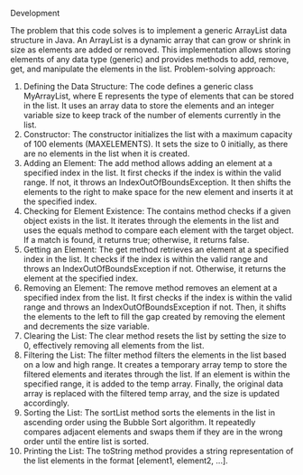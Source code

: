 Development

The problem that this code solves is to implement a generic ArrayList data structure in Java. An ArrayList is a dynamic array that can grow or shrink in size as elements are added or removed. This implementation allows storing elements of any data type (generic) and provides methods to add, remove, get, and manipulate the elements in the list.
Problem-solving approach:
1. Defining the Data Structure: The code defines a generic class MyArrayList<E>, where E represents the type of elements that can be stored in the list. It uses an array data to store the elements and an integer variable size to keep track of the number of elements currently in the list.
2. Constructor: The constructor initializes the list with a maximum capacity of 100 elements (MAXELEMENTS). It sets the size to 0 initially, as there are no elements in the list when it is created.
3. Adding an Element: The add method allows adding an element at a specified index in the list. It first checks if the index is within the valid range. If not, it throws an IndexOutOfBoundsException. It then shifts the elements to the right to make space for the new element and inserts it at the specified index.
4. Checking for Element Existence: The contains method checks if a given object exists in the list. It iterates through the elements in the list and uses the equals method to compare each element with the target object. If a match is found, it returns true; otherwise, it returns false.
5. Getting an Element: The get method retrieves an element at a specified index in the list. It checks if the index is within the valid range and throws an IndexOutOfBoundsException if not. Otherwise, it returns the element at the specified index.
6. Removing an Element: The remove method removes an element at a specified index from the list. It first checks if the index is within the valid range and throws an IndexOutOfBoundsException if not. Then, it shifts the elements to the left to fill the gap created by removing the element and decrements the size variable.
7. Clearing the List: The clear method resets the list by setting the size to 0, effectively removing all elements from the list.
8. Filtering the List: The filter method filters the elements in the list based on a low and high range. It creates a temporary array temp to store the filtered elements and iterates through the list. If an element is within the specified range, it is added to the temp array. Finally, the original data array is replaced with the filtered temp array, and the size is updated accordingly.
9. Sorting the List: The sortList method sorts the elements in the list in ascending order using the Bubble Sort algorithm. It repeatedly compares adjacent elements and swaps them if they are in the wrong order until the entire list is sorted.
10. Printing the List: The toString method provides a string representation of the list elements in the format [element1, element2, ...].
